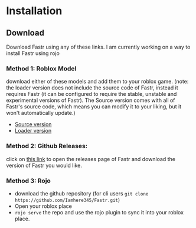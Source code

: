 # Installation

## Download
Download Fastr using any of these links. I am currently working on a way to install Fastr using rojo

### Method 1: Roblox Model
download either of these models and add them to your roblox game. (note: the loader version does not include the source code of Fastr, instead it requires Fastr (it can be configured to require the stable, unstable and experimental versions of Fastr). The Source version comes with all of Fastr's source code, which means you can modify it to your liking, but it won't automatically update.)

- [Source version](https://www.roblox.com/library/7768369303/)
- [Loader version](https://www.roblox.com/library/7981503602/)

### Method 2: Github Releases:
click on [this link](https://github.com/Iamhere345/Fastr/releases) to open the releases page of Fastr and download the version of Fastr you would like.

### Method 3: Rojo
 - download the github repository (for cli users `git clone https://github.com/Iamhere345/Fastr.git`)
 - Open your roblox place
 - `rojo serve` the repo and use the rojo plugin to sync it into your roblox place.


